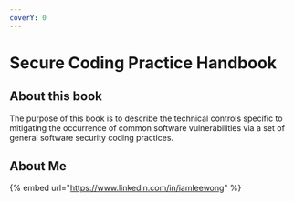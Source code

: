 ```yaml
---
coverY: 0
---
```


# Secure Coding Practice Handbook

## About this book

The purpose of this book is to describe the technical controls specific to mitigating the occurrence of common software vulnerabilities via a set of general software security coding practices.

## About Me

{% embed url="https://www.linkedin.com/in/iamleewong" %}
